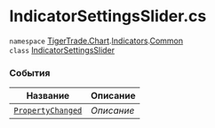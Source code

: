 
# IndicatorSettingsSlider.cs
`namespace` [TigerTrade.Chart](../../../../../TigerTrade.Chart.md).[Indicators](../../../../../TigerTrade.Chart/Indicators.md).[Common](../../../../../TigerTrade.Chart/Indicators/Common.md)  
    `class` [IndicatorSettingsSlider](../../IndicatorSettingsSlider.cs.md)

### События
| Название | Описание |
| --- | --- |
| [`PropertyChanged`](./События/PropertyChanged.md) | *Описание* |
